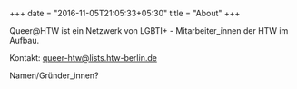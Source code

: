 +++
date = "2016-11-05T21:05:33+05:30"
title = "About"
+++


Queer@HTW ist ein Netzwerk von LGBTI+ - Mitarbeiter_innen der HTW im Aufbau.<!--more-->

Kontakt: queer-htw@lists.htw-berlin.de



Namen/Gründer_innen?


